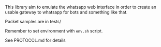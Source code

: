 
This library aim to emulate the whatsapp web interface in order to create
an usable gateway to whatsapp for bots and something like that.

Packet samples are in tests/

Remember to set environment with `env.sh` script.

See PROTOCOL.md for details
